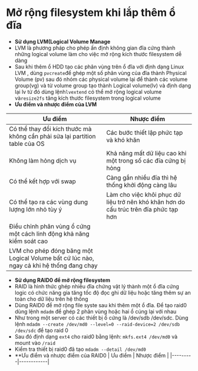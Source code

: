 # Mở rộng filesystem khi lắp thêm ổ đĩa
- **Sử dụng LVM(Logical Volume Manage**
- LVM là phương pháp cho phép ấn định không gian đĩa cứng thành những logical volume làm cho việc mở rộng kích thước filesystem dễ dàng
- Sau khi thêm ổ HDD tạo các phân vùng trên ổ đĩa với định dạng Linux LVM , dùng `pvcreate`để ghép một số phân vùng của đĩa thành Physical Volume (pv) sau đó nhóm các physical volume lại để thành các volume group(vg) và từ volume group tạo thành Logical volume(lv) và định dạng lại lv từ đó dùng lệnh`lvextend` có thể mở rộng logical volume và`resize2fs` tăng kích thước filesystem trong logical volume
- **Ưu điểm và nhược điểm của LVM**

| Ưu điểm | Nhược điểm |
|--------|------------|
| Có thể thay đổi kích thước mà không cần phải sửa lại partition table của OS | Các bước thiết lập phức tạp và khó khăn |
| Không làm hỏng dịch vụ | Khả năng mất dữ liệu cao khi một trong số các đĩa cứng bị hỏng |
| Có thể kết hợp với swap | Càng gắn nhiều đĩa thì hệ thống khởi động càng lâu |
| Có thể tạo ra các  vùng dung lượng lớn nhỏ tùy ý | Làm cho việc khôi phục dữ liệu trở nên khó khăn hơn do cấu trúc trên đĩa phức tạp hơn|
| Điều chỉnh phân vùng ổ cứng một cách linh động khả năng kiểm soát cao | |
| LVM cho phép đóng băng một Logical Volume bất cứ lúc nào, ngay cả khi hệ thống đang chạy | |
- **Sử dụng RAID0 để mở rộng filesystem**
- RAID là hình thức ghép nhiều đĩa chứng vật lý thành một ổ đĩa cứng logic có chức năng gia tăng tốc độ đọc ghi dữ liệu hoặc tăng thêm sự an toàn cho dữ liệu trên hệ thống
- Dùng RAID0 để mở rộng file syste sau khi thêm một ổ đĩa. Để tạo raid0 dùng lệnh `mdadm` để ghép 2 phân vùng hoặc hai ổ cúng lại với nhau 
- Như trong một server có các thiết bị ổ cứng là /dev/sdb /dev/sdc. Dùng lệnh `mdadm --create /dev/md0 --level=0 --raid-device=2 /dev/sdb /dev/sdc` để tạo raid 0
- Sau đó định dạng `ext4` cho raid0 bằng lệnh: `mkfs.ext4 /dev/md0` và mount vào `/raid`
- Kiểm tra thiết bị raid0 đã tạo `mdadm --detail /dev/md0`
- **Ưu điểm và nhược điểm của RAID0
| Ưu điểm | Nhược điểm |
|---------|------------|

